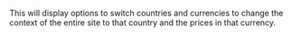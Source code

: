 This will display options to switch countries and currencies to change the context of the entire site to that country and the prices in that currency.